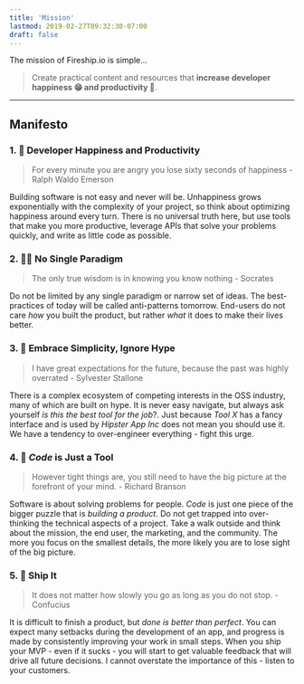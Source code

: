```yaml
---
title: 'Mission'
lastmod: 2019-02-27T09:32:30-07:00
draft: false
---
```


The mission of Fireship.io is simple...

>  Create practical content and resources that **increase developer happiness 😁 and productivity 🚀**. 

<hr>

## Manifesto

### 1. 🤗 Developer Happiness and Productivity

> For every minute you are angry you lose sixty seconds of happiness - Ralph Waldo Emerson

Building software is not easy and never will be. Unhappiness grows exponentially with the complexity of your project, so think about optimizing happiness around every turn. There is no universal truth here, but use tools that make you more productive, leverage APIs that solve your problems quickly, and write as little code as possible. 

### 2. 🤝🏼 No Single Paradigm

> The only true wisdom is in knowing you know nothing - Socrates

Do not be limited by any single paradigm or narrow set of ideas. The best-practices of today will be called anti-patterns tomorrow. End-users do not care *how* you built the product, but rather *what* it does to make their lives better. 

### 3. 🍞 Embrace Simplicity, Ignore Hype

> I have great expectations for the future, because the past was highly overrated - Sylvester Stallone

There is a complex ecosystem of competing interests in the OSS industry, many of which are built on hype. It is never easy navigate, but always ask yourself *is this the best tool for the job*?. Just because *Tool X* has a fancy interface and is used by *Hipster App Inc* does not mean you should use it. We have a tendency to over-engineer everything - fight this urge.
 

### 4. 🧰 *Code* is Just a Tool

> However tight things are, you still need to have the big picture at the forefront of your mind. - Richard Branson

Software is about solving problems for people. *Code* is just one piece of the bigger puzzle that is *building a product*. Do not get trapped into over-thinking the technical aspects of a project. Take a walk outside and think about the mission, the end user, the marketing, and the community. The more you focus on the smallest details, the more likely you are to lose sight of the big picture. 

### 5. 🚀 Ship It

> It does not matter how slowly you go as long as you do not stop. - Confucius

It is difficult to finish a product, but *done is better than perfect*. You can expect many setbacks during the development of an app, and progress is made by consistently improving your work in small steps. When you ship your MVP - even if it sucks - you will start to get valuable feedback that will drive all future decisions. I cannot overstate the importance of this - listen to your customers.



